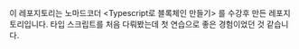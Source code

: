 이 레포지토리는 노마드코더 <Typescript로 블록체인 만들기> 를 수강후 만든 레포지토리입니다. 
타입 스크립트를 처음 다뤄봤는데 첫 연습으로 좋은 경험이었던 것 같습니다. 